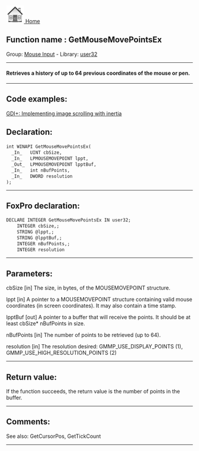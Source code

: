 [<img src="../../images/home.png"> Home ](https://github.com/VFPX/Win32API)  

## Function name : GetMouseMovePointsEx
Group: [Mouse Input](../../functions_group.md#Mouse_Input)  -  Library: [user32](../../libraries.md#user32)  
***  


#### Retrieves a history of up to 64 previous coordinates of the mouse or pen.
***  


## Code examples:
[GDI+: Implementing image scrolling with inertia](../../samples/sample_595.md)  

## Declaration:
```foxpro  
int WINAPI GetMouseMovePointsEx(
  _In_   UINT cbSize,
  _In_   LPMOUSEMOVEPOINT lppt,
  _Out_  LPMOUSEMOVEPOINT lpptBuf,
  _In_   int nBufPoints,
  _In_   DWORD resolution
);  
```  
***  


## FoxPro declaration:
```foxpro  
DECLARE INTEGER GetMouseMovePointsEx IN user32;
	INTEGER cbSize,;
	STRING @lppt,;
	STRING @lpptBuf,;
	INTEGER nBufPoints,;
	INTEGER resolution  
```  
***  


## Parameters:
cbSize [in]
The size, in bytes, of the MOUSEMOVEPOINT structure.

lppt [in]
A pointer to a MOUSEMOVEPOINT structure containing valid mouse coordinates (in screen coordinates). It may also contain a time stamp.

lpptBuf [out]
A pointer to a buffer that will receive the points. It should be at least cbSize* nBufPoints in size.

nBufPoints [in]
The number of points to be retrieved (up to 64).

resolution [in]
The resolution desired: GMMP_USE_DISPLAY_POINTS (1), GMMP_USE_HIGH_RESOLUTION_POINTS (2)  
***  


## Return value:
If the function succeeds, the return value is the number of points in the buffer.  
***  


## Comments:
See also: GetCursorPos, GetTickCount   
  
***  

